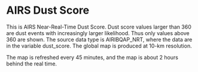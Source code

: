 # AIRS Dust Score  

This is AIRS Near-Real-Time Dust Score. Dust score values larger than 360 are dust events with increasingly larger likelihood. Thus only values above 360 are shown. The source data type is AIRIBQAP_NRT, where the data are in the variable dust_score. The global map is produced at 10-km resolution. 

The map is refreshed every 45 minutes, and the map is about 2 hours behind the real time.
